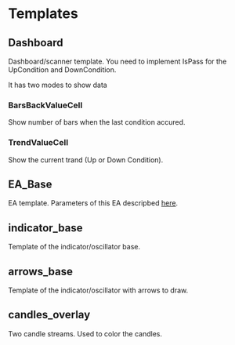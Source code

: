 # Templates

## Dashboard

Dashboard/scanner template. You need to implement IsPass for the UpCondition and DownCondition.

It has two modes to show data

### BarsBackValueCell

Show number of bars when the last condition accured.

### TrendValueCell

Show the current trand (Up or Down Condition).

## EA_Base

EA template. Parameters of this EA descripbed [here](https://github.com/sibvic/mq4-templates/wiki/EA_Base-template-parameters).

## indicator_base

Template of the indicator/oscillator base.

## arrows_base

Template of the indicator/oscillator with arrows to draw.

## candles_overlay

Two candle streams. Used to color the candles.